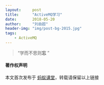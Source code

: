 ```yaml
---
layout:     post
title:      "ActiveMQ学习"
date:       2018-05-20
author:     "刘自超"
header-img: "img/post-bg-2015.jpg"
tags:
    - ActiveMQ
---
```


> “学而不思则**忘** ”





#### 著作权声明

本文首次发布于 [蚂蚁课堂](http://www.mayikt.com/)，转载请保留以上链接
